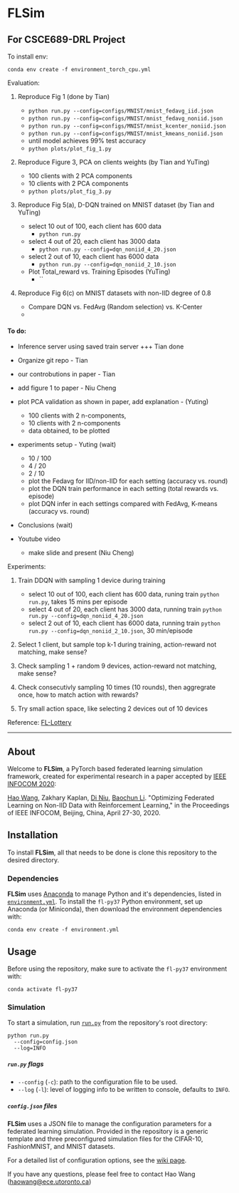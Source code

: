 # FLSim

## For CSCE689-DRL Project

To install env:

```shell
conda env create -f environment_torch_cpu.yml
```


Evaluation:
1. Reproduce Fig 1 (done by Tian)
   * `python run.py --config=configs/MNIST/mnist_fedavg_iid.json`
   * `python run.py --config=configs/MNIST/mnist_fedavg_noniid.json`
   * `python run.py --config=configs/MNIST/mnist_kcenter_noniid.json`
   * `python run.py --config=configs/MNIST/mnist_kmeans_noniid.json`
   * until model achieves 99% test accuracy
   * `python plots/plot_fig_1.py`
  
2. Reproduce Figure 3, PCA on clients weights (by Tian and YuTing)
   * 100 clients with 2 PCA components
   * 10 clients with 2 PCA components
   * `python plots/plot_fig_3.py`
  
3. Reproduce Fig 5(a), D-DQN trained on MNIST dataset (by Tian and YuTing)
   * select 10 out of 100, each client has 600 data
     * `python run.py`
   * select 4 out of 20, each client has 3000 data
     * `python run.py --config=dqn_noniid_4_20.json`
   * select 2 out of 10, each client has 6000 data
     * `python run.py --config=dqn_noniid_2_10.json`
   * Plot Total_reward vs. Training Episodes (YuTing)
     * ``
   
4. Reproduce Fig 6(c) on MNIST datasets with non-IID degree of 0.8
   * Compare DQN vs. FedAvg (Random selection) vs. K-Center
   * 


#### To do:

* Inference server using saved train server +++ Tian done
* Organize git repo - Tian
* our controbutions in paper - Tian
  
* add figure 1 to paper - Niu Cheng
* plot PCA validation as shown in paper, add explanation - (Yuting) 
  * 100 clients with 2 n-components, 
  * 10 clients with 2 n-components
  * data obtained, to be plotted
  
* experiments setup - Yuting (wait)
  * 10 / 100
  * 4 / 20
  * 2 / 10
  * plot the Fedavg for IID/non-IID for each setting (accuracy vs. round)
  * plot the DQN train performance in each setting (total rewards vs. episode) 
  * plot DQN infer in each settings compared with FedAvg, K-means (accuracy vs. round)

* Conclusions (wait)
* Youtube video 
  * make slide and present (Niu Cheng)
  

Experiments:
1. Train DDQN with sampling 1 device during training
   * select 10 out of 100, each client has 600 data, runing train `python run.py`, takes 15 mins per episode
   * select 4 out of 20, each client has 3000 data, running train `python run.py --config=dqn_noniid_4_20.json`
   * select 2 out of 10, each client has 6000 data, running train `python run.py --config=dqn_noniid_2_10.json`, 30 min/episode
  
2. Select 1 client, but sample top k-1 during training, action-reward not matching, make sense? 
3. Check sampling 1 + random 9 devices, action-reward not matching, make sense?
4. Check consecutivly sampling 10 times (10 rounds), then aggregrate once, how to match action with rewards?
5. Try small action space, like selecting 2 devices out of 10 devices


Reference: [FL-Lottery](https://github.com/iQua/fl-lottery/tree/360d9c2d54c12e2631ac123a4dd5ac9184d913f0)

***

## About

Welcome to **FLSim**, a PyTorch based federated learning simulation framework, created for experimental research in a paper accepted by [IEEE INFOCOM 2020](https://infocom2020.ieee-infocom.org):

[Hao Wang](https://www.haow.ca), Zakhary Kaplan, [Di Niu](https://sites.ualberta.ca/~dniu/Homepage/Home.html), [Baochun Li](http://iqua.ece.toronto.edu/bli/index.html). "Optimizing Federated Learning on Non-IID Data with Reinforcement Learning," in the Proceedings of IEEE INFOCOM, Beijing, China, April 27-30, 2020.



## Installation

To install **FLSim**, all that needs to be done is clone this repository to the desired directory.

### Dependencies

**FLSim** uses [Anaconda](https://www.anaconda.com/distribution/) to manage Python and it's dependencies, listed in [`environment.yml`](environment.yml). To install the `fl-py37` Python environment, set up Anaconda (or Miniconda), then download the environment dependencies with:

```shell
conda env create -f environment.yml
```

## Usage

Before using the repository, make sure to activate the `fl-py37` environment with:

```shell
conda activate fl-py37
```

### Simulation

To start a simulation, run [`run.py`](run.py) from the repository's root directory:

```shell
python run.py
  --config=config.json
  --log=INFO
```

##### `run.py` flags

* `--config` (`-c`): path to the configuration file to be used.
* `--log` (`-l`): level of logging info to be written to console, defaults to `INFO`.

##### `config.json` files

**FLSim** uses a JSON file to manage the configuration parameters for a federated learning simulation. Provided in the repository is a generic template and three preconfigured simulation files for the CIFAR-10, FashionMNIST, and MNIST datasets.

For a detailed list of configuration options, see the [wiki page](https://github.com/iQua/flsim/wiki/Configuration).

If you have any questions, please feel free to contact Hao Wang (haowang@ece.utoronto.ca)
